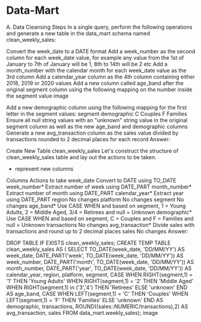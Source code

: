 # Data-Mart

A. Data Cleansing Steps
In a single query, perform the following operations and generate a new table in the data_mart schema named clean_weekly_sales:

Convert the week_date to a DATE format
Add a week_number as the second column for each week_date value, for example any value from the 1st of January to 7th of January will be 1, 8th to 14th will be 2 etc
Add a month_number with the calendar month for each week_date value as the 3rd column
Add a calendar_year column as the 4th column containing either 2018, 2019 or 2020 values
Add a new column called age_band after the original segment column using the following mapping on the number inside the segment value
image

Add a new demographic column using the following mapping for the first letter in the segment values:
segment	demographic
C	Couples
F	Families
Ensure all null string values with an "unknown" string value in the original segment column as well as the new age_band and demographic columns
Generate a new avg_transaction column as the sales value divided by transactions rounded to 2 decimal places for each record
Answer:

Create New Table clean_weekly_sales
Let's construct the structure of clean_weekly_sales table and lay out the actions to be taken.

* represent new columns

Columns	Actions to take
week_date	Convert to DATE using TO_DATE
week_number*	Extract number of week using DATE_PART
month_number*	Extract number of month using DATE_PART
calendar_year*	Extract year using DATE_PART
region	No changes
platform	No changes
segment	No changes
age_band*	Use CASE WHEN and based on segment, 1 = Young Adults, 2 = Middle Aged, 3/4 = Retirees and null = Unknown
demographic*	Use CASE WHEN and based on segment, C = Couples and F = Families and null = Unknown
transactions	No changes
avg_transaction*	Divide sales with transactions and round up to 2 decimal places
sales	No changes
Answer:

DROP TABLE IF EXISTS clean_weekly_sales;
CREATE TEMP TABLE clean_weekly_sales AS (
SELECT
  TO_DATE(week_date, 'DD/MM/YY') AS week_date,
  DATE_PART('week', TO_DATE(week_date, 'DD/MM/YY')) AS week_number,
  DATE_PART('month', TO_DATE(week_date, 'DD/MM/YY')) AS month_number,
  DATE_PART('year', TO_DATE(week_date, 'DD/MM/YY')) AS calendar_year,
  region, 
  platform, 
  segment,
  CASE WHEN RIGHT(segment,1) = '1' THEN 'Young Adults'
    WHEN RIGHT(segment,1) = '2' THEN 'Middle Aged'
    WHEN RIGHT(segment,1) in ('3','4') THEN 'Retirees'
    ELSE 'unknown' END AS age_band,
  CASE WHEN LEFT(segment,1) = 'C' THEN 'Couples'
    WHEN LEFT(segment,1) = 'F' THEN 'Families'
    ELSE 'unknown' END AS demographic,
  transactions,
  ROUND((sales::NUMERIC/transactions),2) AS avg_transaction,
  sales
FROM data_mart.weekly_sales);
image

